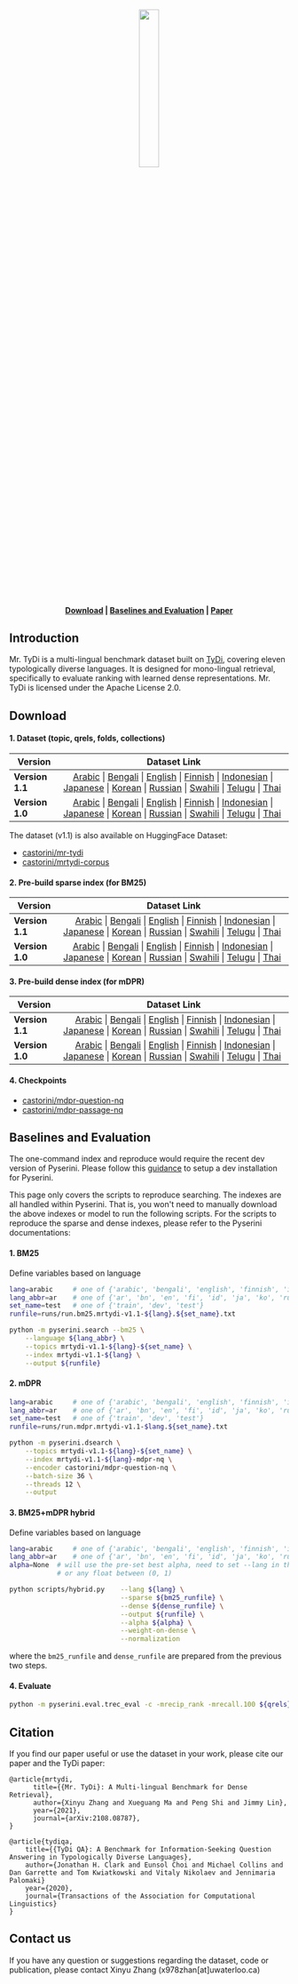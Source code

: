 <p align="center">
    <br>
      <img src="https://user-images.githubusercontent.com/31640436/130242523-edc285f2-beda-4b10-ba2b-6ca5b5d9b6a8.png" width="27%">
    <br>
</p>

<h4 align="center">
    <p>
        <a href="#download">Download</a> |
        <a href="#baselines-and-evaluation">Baselines and Evaluation</a> |
        <a href="https://arxiv.org/abs/2108.08787">Paper</a>
    <p>
</h4>

 
## Introduction
Mr. TyDi is a multi-lingual benchmark dataset built on [TyDi](https://arxiv.org/abs/2003.05002), covering eleven typologically diverse languages.
It is designed for mono-lingual retrieval, specifically to evaluate ranking with learned dense representations.
Mr. TyDi is licensed under the Apache License 2.0. 

## Download 

#### 1. Dataset (topic, qrels, folds, collections)

| Version | Dataset Link |
|------------|------------------------------------------------------------------------------------------|
|**Version 1.1**| &nbsp;&nbsp;&nbsp;&nbsp;[Arabic](https://git.uwaterloo.ca/jimmylin/mr.tydi/-/raw/master/data/mrtydi-v1.1-arabic.tar.gz) \| [Bengali](https://git.uwaterloo.ca/jimmylin/mr.tydi/-/raw/master/data/mrtydi-v1.1-bengali.tar.gz) \| [English](https://git.uwaterloo.ca/jimmylin/mr.tydi/-/raw/master/data/mrtydi-v1.1-english.tar.gz) \| [Finnish](https://git.uwaterloo.ca/jimmylin/mr.tydi/-/raw/master/data/mrtydi-v1.1-finnish.tar.gz) \| [Indonesian](https://git.uwaterloo.ca/jimmylin/mr.tydi/-/raw/master/data/mrtydi-v1.1-indonesian.tar.gz) \| [Japanese](https://git.uwaterloo.ca/jimmylin/mr.tydi/-/raw/master/data/mrtydi-v1.1-japanese.tar.gz) \| [Korean](https://git.uwaterloo.ca/jimmylin/mr.tydi/-/raw/master/data/mrtydi-v1.1-korean.tar.gz) \| [Russian](https://git.uwaterloo.ca/jimmylin/mr.tydi/-/raw/master/data/mrtydi-v1.1-russian.tar.gz) \| [Swahili](https://git.uwaterloo.ca/jimmylin/mr.tydi/-/raw/master/data/mrtydi-v1.1-swahili.tar.gz) \| [Telugu](https://git.uwaterloo.ca/jimmylin/mr.tydi/-/raw/master/data/mrtydi-v1.1-telugu.tar.gz) \| [Thai](https://git.uwaterloo.ca/jimmylin/mr.tydi/-/raw/master/data/mrtydi-v1.1-thai.tar.gz) |
| **Version 1.0** | &nbsp;&nbsp;&nbsp;&nbsp;[Arabic](https://git.uwaterloo.ca/jimmylin/mr.tydi/-/raw/master/data/mrtydi-v1.0-arabic.tar.gz) \| [Bengali](https://git.uwaterloo.ca/jimmylin/mr.tydi/-/raw/master/data/mrtydi-v1.0-bengali.tar.gz) \| [English](https://git.uwaterloo.ca/jimmylin/mr.tydi/-/raw/master/data/mrtydi-v1.0-english.tar.gz) \| [Finnish](https://git.uwaterloo.ca/jimmylin/mr.tydi/-/raw/master/data/mrtydi-v1.0-finnish.tar.gz) \| [Indonesian](https://git.uwaterloo.ca/jimmylin/mr.tydi/-/raw/master/data/mrtydi-v1.0-indonesian.tar.gz) \| [Japanese](https://git.uwaterloo.ca/jimmylin/mr.tydi/-/raw/master/data/mrtydi-v1.0-japanese.tar.gz) \| [Korean](https://git.uwaterloo.ca/jimmylin/mr.tydi/-/raw/master/data/mrtydi-v1.0-korean.tar.gz) \| [Russian](https://git.uwaterloo.ca/jimmylin/mr.tydi/-/raw/master/data/mrtydi-v1.0-russian.tar.gz) \| [Swahili](https://git.uwaterloo.ca/jimmylin/mr.tydi/-/raw/master/data/mrtydi-v1.0-swahili.tar.gz) \| [Telugu](https://git.uwaterloo.ca/jimmylin/mr.tydi/-/raw/master/data/mrtydi-v1.0-telugu.tar.gz) \| [Thai](https://git.uwaterloo.ca/jimmylin/mr.tydi/-/raw/master/data/mrtydi-v1.0-thai.tar.gz) |

The dataset (v1.1) is also available on HuggingFace Dataset:
- [castorini/mr-tydi](https://huggingface.co/datasets/castorini/mr-tydi)
- [castorini/mrtydi-corpus](https://huggingface.co/datasets/castorini/mr-tydi-corpus)

#### 2. Pre-build sparse index (for BM25)

| Version | Dataset Link |
|------------|------------------------------------------------------------------------------------------|
|**Version 1.1**| &nbsp;&nbsp;&nbsp;&nbsp; [Arabic](https://vault.cs.uwaterloo.ca/s/7oDFnq8FmTazf2a/download) \| [Bengali](https://vault.cs.uwaterloo.ca/s/HaPaz2wFbRMP2LK/download) \| [English](https://vault.cs.uwaterloo.ca/s/w4ccMwH5BLnXQ3j/download) \| [Finnish](https://vault.cs.uwaterloo.ca/s/Pgd3mqjy77a6FR8/download) \| [Indonesian](https://vault.cs.uwaterloo.ca/s/tF8NE7pWZ2xGix7/download) \| [Japanese](https://vault.cs.uwaterloo.ca/s/ema8i83zqJr7n48/download) \| [Korean](https://vault.cs.uwaterloo.ca/s/igmEHCTjTwNi3de/download) \| [Russian](https://vault.cs.uwaterloo.ca/s/Pbi9xrD7jSYaxnX/download) \| [Swahili](https://vault.cs.uwaterloo.ca/s/SWqajDQgq8wppf6/download) \| [Telugu](https://vault.cs.uwaterloo.ca/s/DAB6ba5ZF98awH6/download) \| [Thai](https://vault.cs.uwaterloo.ca/s/2Ady6AwBwNbYLpg/download)
|**Version 1.0**| &nbsp;&nbsp;&nbsp;&nbsp;[Arabic](https://vault.cs.uwaterloo.ca/s/kKed9pzMGPdiHkm/download) \| [Bengali](https://vault.cs.uwaterloo.ca/s/QWsjtMgprLBx6gd/download) \| [English](https://vault.cs.uwaterloo.ca/s/RG3wTom3TBnYbyx/download) \| [Finnish](https://vault.cs.uwaterloo.ca/s/FwCbws5okxsjH5T/download) \| [Indonesian](https://vault.cs.uwaterloo.ca/s/FJLKPZwGKn2wCD5/download) \| [Japanese](https://vault.cs.uwaterloo.ca/s/mYj9g7pJZqGbZXM/download) \| [Korean](https://vault.cs.uwaterloo.ca/s/zKAFt5q8wLjokWq/download) \| [Russian](https://vault.cs.uwaterloo.ca/s/TBMEn2coT9Xoyk8/download) \| [Swahili](https://vault.cs.uwaterloo.ca/s/rpX6TbqrE73yoLp/download) \| [Telugu](https://vault.cs.uwaterloo.ca/s/eWN7ZYpfknRHZEM/download) \| [Thai](https://vault.cs.uwaterloo.ca/s/HnF36dN86SdZKx6/download)

#### 3. Pre-build dense index (for mDPR)
| Version | Dataset Link |
|------------|------------------------------------------------------------------------------------------|
|**Version 1.1**| &nbsp;&nbsp;&nbsp;&nbsp; [Arabic](https://vault.cs.uwaterloo.ca/s/Jgj3rYjbyRrmJs8/download) \| [Bengali](https://vault.cs.uwaterloo.ca/s/4PpkzXAQtXFFJHR/download) \| [English](https://vault.cs.uwaterloo.ca/s/A7pjbwYeoT4Krnj/download) \| [Finnish](https://vault.cs.uwaterloo.ca/s/erNYkrYzRZxpecz/download) \| [Indonesian](https://vault.cs.uwaterloo.ca/s/BpR3MzT7KJ6edx7/download) \| [Japanese](https://vault.cs.uwaterloo.ca/s/k7bptHT8GwMJpnF/download) \| [Korean](https://vault.cs.uwaterloo.ca/s/TigfYMde94YWAoE/download) \| [Russian](https://vault.cs.uwaterloo.ca/s/eN7demnmnspqxjk/download) \| [Swahili](https://vault.cs.uwaterloo.ca/s/JgiX8PRftnqcPwy/download) \| [Telugu](https://vault.cs.uwaterloo.ca/s/dkm6RGdgRbnwiX2/download) \| [Thai](https://vault.cs.uwaterloo.ca/s/fFrRYefd3nWFR3J/download)
|**Version 1.0**| &nbsp;&nbsp;&nbsp;&nbsp; [Arabic](https://vault.cs.uwaterloo.ca/s/JptH9xNcWsEJnto/download) \| [Bengali](https://vault.cs.uwaterloo.ca/s/Q2e8iRc6W2598RA/download) \| [English](https://vault.cs.uwaterloo.ca/s/YsJeS6EHA4XndHP/download) \| [Finnish](https://vault.cs.uwaterloo.ca/s/EkywkiRTkPHEcHF/download) \| [Indonesian](https://vault.cs.uwaterloo.ca/s/3RJBaDKjmFtEiXQ/download) \| [Japanese](https://vault.cs.uwaterloo.ca/s/iMdqFEatGGKWqJY/download) \| [Korean](https://vault.cs.uwaterloo.ca/s/DWjLygpryrrDmAg/download) \| [Russian](https://vault.cs.uwaterloo.ca/s/saJ9fwdE4Fxy6jD/download) \| [Swahili](https://vault.cs.uwaterloo.ca/s/P4zpSg3CHp4ckmZ/download) \| [Telugu](https://vault.cs.uwaterloo.ca/s/PrpzZTxgRwyP3EG/download) \| [Thai](https://vault.cs.uwaterloo.ca/s/wT8GSZqY6T8JRqC/download)


#### 4. Checkpoints
- [castorini/mdpr-question-nq](https://huggingface.co/castorini/mdpr-question-nq)
- [castorini/mdpr-passage-nq](https://huggingface.co/castorini/mdpr-passage-nq)


## Baselines and Evaluation
The one-command index and reproduce would require the recent dev version of Pyserini.
Please follow this [guidance](https://github.com/castorini/pyserini/#development-installation) to setup a dev installation for Pyserini.

This page only covers the scripts to reproduce searching.
The indexes are all handled within Pyserini. 
That is, you won't need to manually download the above indexes or model to run the following scripts.
For the scripts to reproduce the sparse and dense indexes,
please refer to the Pyserini documentations:


#### 1. BM25
Define variables based on language
```bash
lang=arabic     # one of {'arabic', 'bengali', 'english', 'finnish', 'indonesian', 'japanese', 'korean', 'russian', 'swahili', 'telugu', 'thai'}
lang_abbr=ar    # one of {'ar', 'bn', 'en', 'fi', 'id', 'ja', 'ko', 'ru', 'sw', 'te', 'th'}
set_name=test   # one of {'train', 'dev', 'test'}
runfile=runs/run.bm25.mrtydi-v1.1-${lang}.${set_name}.txt

python -m pyserini.search --bm25 \
    --language ${lang_abbr} \
    --topics mrtydi-v1.1-${lang}-${set_name} \
    --index mrtydi-v1.1-${lang} \
    --output ${runfile}
```

#### 2. mDPR
```bash
lang=arabic     # one of {'arabic', 'bengali', 'english', 'finnish', 'indonesian', 'japanese', 'korean', 'russian', 'swahili', 'telugu', 'thai'}
lang_abbr=ar    # one of {'ar', 'bn', 'en', 'fi', 'id', 'ja', 'ko', 'ru', 'sw', 'te', 'th'}
set_name=test   # one of {'train', 'dev', 'test'}
runfile=runs/run.mdpr.mrtydi-v1.1-$lang.${set_name}.txt

python -m pyserini.dsearch \
    --topics mrtydi-v1.1-${lang}-${set_name} \
    --index mrtydi-v1.1-${lang}-mdpr-nq \
    --encoder castorini/mdpr-question-nq \
    --batch-size 36 \
    --threads 12 \
    --output 
```

#### 3. BM25+mDPR hybrid
Define variables based on language
```bash
lang=arabic     # one of {'arabic', 'bengali', 'english', 'finnish', 'indonesian', 'japanese', 'korean', 'russian', 'swahili', 'telugu', 'thai'}
lang_abbr=ar    # one of {'ar', 'bn', 'en', 'fi', 'id', 'ja', 'ko', 'ru', 'sw', 'te', 'th'}
alpha=None  # will use the pre-set best alpha, need to set --lang in this case
            # or any float between (0, 1) 

python scripts/hybrid.py    --lang ${lang} \
                            --sparse ${bm25_runfile} \
                            --dense ${dense_runfile} \
                            --output ${runfile} \
                            --alpha ${alpha} \
                            --weight-on-dense \
                            --normalization
```
where the `bm25_runfile` and `dense_runfile` are prepared from the previous two steps.

#### 4. Evaluate
```bash
python -m pyserini.eval.trec_eval -c -mrecip_rank -mrecall.100 ${qrels} ${runfile} 
```

## Citation
If you find our paper useful or use the dataset in your work, please cite our paper and the TyDi paper:
```
@article{mrtydi,
      title={{Mr. TyDi}: A Multi-lingual Benchmark for Dense Retrieval}, 
      author={Xinyu Zhang and Xueguang Ma and Peng Shi and Jimmy Lin},
      year={2021},
      journal={arXiv:2108.08787},
}
```
```
@article{tydiqa,
    title={{TyDi QA}: A Benchmark for Information-Seeking Question Answering in Typologically Diverse Languages},
    author={Jonathan H. Clark and Eunsol Choi and Michael Collins and Dan Garrette and Tom Kwiatkowski and Vitaly Nikolaev and Jennimaria Palomaki}
    year={2020},
    journal={Transactions of the Association for Computational Linguistics}
}
```

## Contact us
If you have any question or suggestions regarding the dataset, code or publication, 
please contact Xinyu Zhang (x978zhan[at]uwaterloo.ca)

